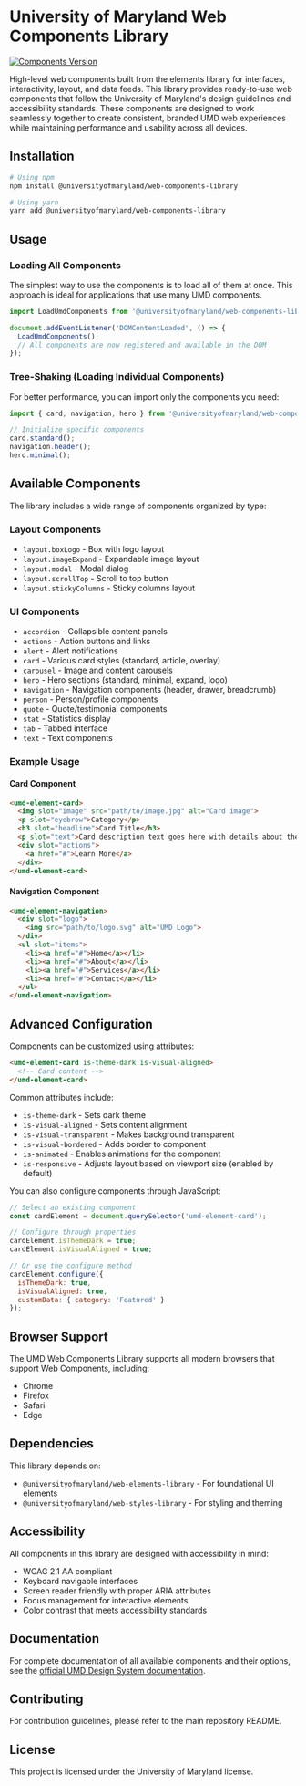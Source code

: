 # University of Maryland Web Components Library

[![Components Version](https://img.shields.io/badge/Components-v1.10.10-blue)](https://www.npmjs.com/package/@universityofmaryland/web-components-library)

High-level web components built from the elements library for interfaces, interactivity, layout, and data feeds. This library provides ready-to-use web components that follow the University of Maryland's design guidelines and accessibility standards. These components are designed to work seamlessly together to create consistent, branded UMD web experiences while maintaining performance and usability across all devices.

## Installation

```bash
# Using npm
npm install @universityofmaryland/web-components-library

# Using yarn
yarn add @universityofmaryland/web-components-library
```

## Usage

### Loading All Components

The simplest way to use the components is to load all of them at once. This approach is ideal for applications that use many UMD components.

```javascript
import LoadUmdComponents from '@universityofmaryland/web-components-library';

document.addEventListener('DOMContentLoaded', () => {
  LoadUmdComponents();
  // All components are now registered and available in the DOM
});
```

### Tree-Shaking (Loading Individual Components)

For better performance, you can import only the components you need:

```javascript
import { card, navigation, hero } from '@universityofmaryland/web-components-library/Components';

// Initialize specific components
card.standard();
navigation.header();
hero.minimal();
```

## Available Components

The library includes a wide range of components organized by type:

### Layout Components
- `layout.boxLogo` - Box with logo layout
- `layout.imageExpand` - Expandable image layout
- `layout.modal` - Modal dialog
- `layout.scrollTop` - Scroll to top button
- `layout.stickyColumns` - Sticky columns layout

### UI Components
- `accordion` - Collapsible content panels
- `actions` - Action buttons and links
- `alert` - Alert notifications
- `card` - Various card styles (standard, article, overlay)
- `carousel` - Image and content carousels
- `hero` - Hero sections (standard, minimal, expand, logo)
- `navigation` - Navigation components (header, drawer, breadcrumb)
- `person` - Person/profile components
- `quote` - Quote/testimonial components
- `stat` - Statistics display
- `tab` - Tabbed interface
- `text` - Text components

### Example Usage

#### Card Component

```html
<umd-element-card>
  <img slot="image" src="path/to/image.jpg" alt="Card image">
  <p slot="eyebrow">Category</p>
  <h3 slot="headline">Card Title</h3>
  <p slot="text">Card description text goes here with details about the card content.</p>
  <div slot="actions">
    <a href="#">Learn More</a>
  </div>
</umd-element-card>
```

#### Navigation Component

```html
<umd-element-navigation>
  <div slot="logo">
    <img src="path/to/logo.svg" alt="UMD Logo">
  </div>
  <ul slot="items">
    <li><a href="#">Home</a></li>
    <li><a href="#">About</a></li>
    <li><a href="#">Services</a></li>
    <li><a href="#">Contact</a></li>
  </ul>
</umd-element-navigation>
```

## Advanced Configuration

Components can be customized using attributes:

```html
<umd-element-card is-theme-dark is-visual-aligned>
  <!-- Card content -->
</umd-element-card>
```

Common attributes include:
- `is-theme-dark` - Sets dark theme
- `is-visual-aligned` - Sets content alignment
- `is-visual-transparent` - Makes background transparent
- `is-visual-bordered` - Adds border to component
- `is-animated` - Enables animations for the component
- `is-responsive` - Adjusts layout based on viewport size (enabled by default)

You can also configure components through JavaScript:

```javascript
// Select an existing component
const cardElement = document.querySelector('umd-element-card');

// Configure through properties
cardElement.isThemeDark = true;
cardElement.isVisualAligned = true;

// Or use the configure method
cardElement.configure({
  isThemeDark: true,
  isVisualAligned: true,
  customData: { category: 'Featured' }
});
```

## Browser Support

The UMD Web Components Library supports all modern browsers that support Web Components, including:
- Chrome
- Firefox
- Safari
- Edge

## Dependencies

This library depends on:
- `@universityofmaryland/web-elements-library` - For foundational UI elements
- `@universityofmaryland/web-styles-library` - For styling and theming

## Accessibility

All components in this library are designed with accessibility in mind:
- WCAG 2.1 AA compliant
- Keyboard navigable interfaces
- Screen reader friendly with proper ARIA attributes
- Focus management for interactive elements
- Color contrast that meets accessibility standards

## Documentation

For complete documentation of all available components and their options, see the [official UMD Design System documentation](https://umd-digital.github.io/design-system/).

## Contributing

For contribution guidelines, please refer to the main repository README.

## License

This project is licensed under the University of Maryland license.